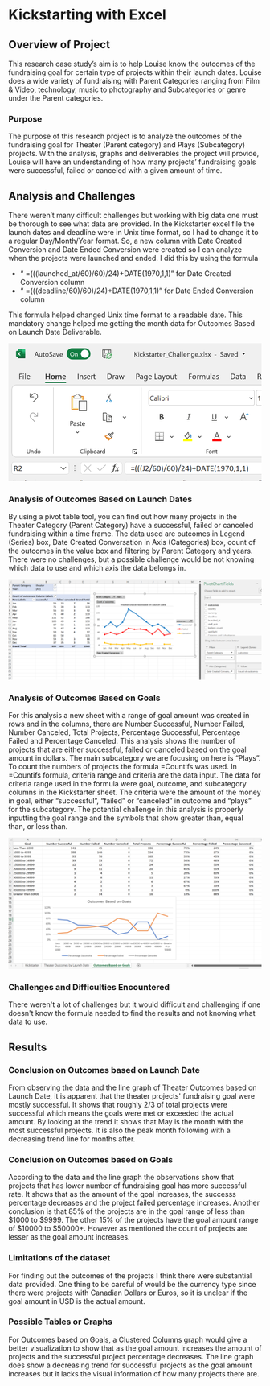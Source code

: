 # Kickstarting with Excel

## Overview of Project

This research case study’s aim is to help Louise know the outcomes of the fundraising goal for certain type of projects within their launch dates. Louise does a wide variety of fundraising with Parent Categories ranging from Film & Video, technology, music to photography and Subcategories or genre under the Parent categories. 

### Purpose

The purpose of this research project is to analyze the outcomes of the fundraising goal for Theater (Parent category) and Plays (Subcategory) projects. With the analysis, graphs and deliverables the project will provide, Louise will have an understanding of how many projects’ fundraising goals were successful, failed or canceled with a given amount of time.  


## Analysis and Challenges

There weren’t many difficult challenges but working with big data one must be thorough to see what data are provided. In the Kickstarter excel file the launch dates and deadline were in Unix time format, so I had to change it to a regular Day/Month/Year format. So, a new column with Date Created Conversion and Date Ended Conversion were created so I can analyze when the projects were launched and ended. I did this by using the formula
* “ =(((launched_at/60)/60)/24)+DATE(1970,1,1)” for Date Created Conversion column 
* “ =(((deadline/60)/60)/24)+DATE(1970,1,1)”  for Date Ended Conversion column 

This formula helped changed Unix time format to a readable date. This mandatory change helped me getting the month data for Outcomes Based on Launch Date Deliverable. 

![DateConversionFormula](https://github.com/Monsaiaung/kickstarter/blob/a3de16078ef19f66e4ec3b247dd761b50efaa842/Resources/DateConversionFormula.png)

### Analysis of Outcomes Based on Launch Dates

By using a pivot table tool, you can find out how many projects in the Theater Category (Parent Category) have a successful, failed or canceled fundraising within a time frame. The data used are outcomes in Legend (Series) box, Date Created Conversation in Axis (Categories) box, count of the outcomes in the value box and filtering by Parent Category and years. 
There were no challenges, but a possible challenge would be not knowing which data to use and which axis the data belongs in.

![Theater_LaunchDate_pivottable](https://github.com/Monsaiaung/kickstarter/blob/cc6345b494779ad62081443b1e0c4f62da78a667/Resources/Theater_LaunchDate_pivottable.png)

### Analysis of Outcomes Based on Goals

For this analysis a new sheet with a range of goal amount was created in rows and in the columns, there are Number Successful, Number Failed, Number Canceled, Total Projects, Percentage Successful, Percentage Failed and Percentage Canceled. This analysis shows the number of projects that are either successful, failed or canceled based on the goal amount in dollars. The main subcategory we are focusing on here is “Plays”. 
To count the numbers of projects the formula =Countifs was used.
In =Countifs formula, criteria range and criteria are the data input. 
The data for criteria range used in the formula were goal, outcome, and subcategory columns in the Kickstarter sheet.
The criteria were the amount of the money in goal, either “successful”, “failed” or “canceled” in outcome and “plays” for the subcategory. 
The potential challenge in this analysis is properly inputting the goal range and the symbols that show greater than, equal than, or less than. 

![Outcomebasedexcelsheet](https://github.com/Monsaiaung/kickstarter/blob/ec864ac2ae462c64e4acb7dd0c69a46eb85f50c4/Resources/Outcomebasedexcelsheet.png)

### Challenges and Difficulties Encountered

There weren't a lot of challenges but it would difficult and challenging if one doesn't know the formula needed to find the results and not knowing what data to use. 

## Results

### Conclusion on Outcomes based on Launch Date

From observing the data and the line graph of Theater Outcomes based on Launch Date, it is apparent that the theater projects' fundraising goal were mostly successful. It shows that roughly 2/3 of total projects were successful which means the goals were met or exceeded the actual amount. 
By looking at the trend it shows that May is the month with the most successful projects. It is also the peak month following with a decreasing trend line for months after. 

### Conclusion on Outcomes based on Goals

According to the data and the line graph the observations show that projects that has lower number of fundraising goal has more successful rate. It shows that as the amount of the goal increases, the successs percentage decreases and the project failed percentage increases. Another conclusion is that 85% of the projects are in the goal range of less than $1000 to $9999. The other 15% of the projects have the goal amount range of $10000 to $50000+. However as mentioned the count of projects are lesser as the goal amount increases. 

### Limitations of the dataset

For finding out the outcomes of the projects I think there were substantial data provided. One thing to be careful of would be the currency type since there were projects with Canadian Dollars or Euros, so it is unclear if the goal amount in USD is the actual amount. 

### Possible Tables or Graphs

For Outcomes based on Goals, a Clustered Columns graph would give a better visualization to show that as the goal amount increases the amount of projects and the successful project percentage decreases. The line graph does show a decreasing trend for successful projects as the goal amount increases but it lacks the visual information of how many projects there are.

